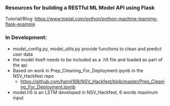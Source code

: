 ### Resources for building a RESTful ML Model API using Flask

Tutorial/Blog:
https://www.toptal.com/python/python-machine-learning-flask-example

### In Development:
- model_config.py, model_utils.py provide functions to clean and predict user data
- the model itself needs to be included as a .h5 file and loaded as part of the api
- Based on work in Prep_Cleaning_For_Deployment.ipynb in the NSV_Hackfest repo
  - https://github.com/hamil168/NSV_Hackfest/blob/master/Prep_Cleaning_For_Deployment.ipynb
- model.h5 is an LSTM developed in NSV_Hackfest, 6 words maximum input
